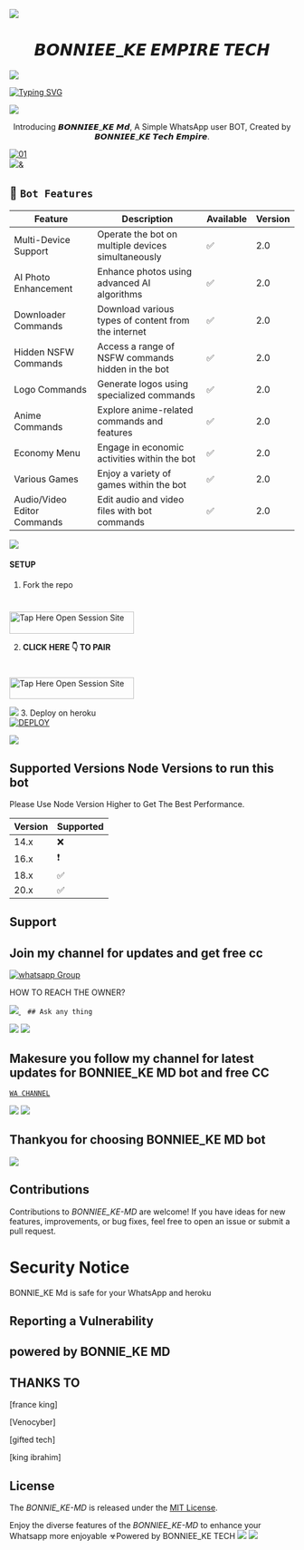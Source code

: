 
<a><img src='https://i.imgur.com/LyHic3i.gif'/></a>
 <h1 align="center"> 𝘽𝙊𝙉𝙉𝙄𝙀𝙀_𝙆𝙀 𝙀𝙈𝙋𝙄𝙍𝙀 𝙏𝙀𝘾𝙃 </h1>


<a><img src='https://i.imgur.com/LyHic3i.gif'/></a>
      
[![Typing SVG](https://readme-typing-svg.herokuapp.com?font=Rockstar-ExtraBold&color=blue&lines=𝗔𝗠+𝘽𝙊𝙉𝙉𝙄𝙀𝙀_𝙆𝙀+𝙏𝙀𝘾𝙃+𝗖𝗥𝗘𝗔𝗧𝗘𝗗+𝗕𝗬+𝙍𝙄𝘾𝙃𝙄𝙀𝙀𝙏𝙀𝘾𝙃)](https://git.io/typing-svg)

<a><img src='https://i.imgur.com/LyHic3i.gif'/></a>
 
<p align="center"> Introducing 𝘽𝙊𝙉𝙉𝙄𝙀𝙀_𝙆𝙀 𝙈𝙙, A Simple WhatsApp user BOT, Created by 𝘽𝙊𝙉𝙉𝙄𝙀𝙀_𝙆𝙀 𝙏𝙚𝙘𝙝 𝙀𝙢𝙥𝙞𝙧𝙚.
</p>

  <a href="https://ibb.co/N6NMDtn"><img src="https://telegra.ph/file/8d7722777d6713e087937.jpg" alt="01" border="0" /></a>                     
<a><img src='https://i.imgur.com/LyHic3i.gif'/>&</a>
 ## 🚀 `Bot Features`
| Feature                          | Description                                             | Available    | Version    |
| ---------------------------------| ------------------------------------------------------- | ------------ | ---------- |
| Multi-Device Support             | Operate the bot on multiple devices simultaneously     | ✅           | 2.0        |
| AI Photo Enhancement             | Enhance photos using advanced AI algorithms            | ✅           | 2.0        |
| Downloader Commands              | Download various types of content from the internet     | ✅           | 2.0        |
| Hidden NSFW Commands             | Access a range of NSFW commands hidden in the bot       | ✅           | 2.0        |
| Logo Commands                    | Generate logos using specialized commands               | ✅           | 2.0        |
| Anime Commands                   | Explore anime-related commands and features              | ✅           | 2.0        |
| Economy Menu                     | Engage in economic activities within the bot            | ✅           | 2.0        |
| Various Games                    | Enjoy a variety of games within the bot                 | ✅           | 2.0        |
| Audio/Video Editor Commands      | Edit audio and video files with bot commands            | ✅           | 2.0        |



<a><img src='https://i.imgur.com/LyHic3i.gif'/></a>


#### SETUP

1. Fork the repo
    <br>
# 
<a href="https://github.com/kismatnayoh/BONNIEE_KE-MD/fork"><img title="Tap Here Open Session Site" src="https://img.shields.io/badge/FORK-REPO -h?color=black&style=for-the-badge&logo=msi" width="220" height="38.45"/></a></p>


2. **CLICK HERE 👇 TO PAIR**

# 
<a href="https://github.com/BONNIEE_KE-MD/SESSION-SITE/tree/main"><img title="Tap Here Open Session Site" src="https://img.shields.io/badge/GET SESSION -h?color=red&style=for-the-badge&logo=msi" width="220" height="38.45"/></a></p>


  <a><img src='https://i.imgur.com/LyHic3i.gif'/></a>
3. Deploy on heroku
    <br>
<a href='https://dashboard.heroku.com/new?template=https://github.com/BONNIEE_KE-MD' target="_blank"><img alt='DEPLOY' src='https://img.shields.io/badge/DEPLOY-100000?style=for-the-badge&logo=scan&logoColor=white&labelColor=black&color=black'/></a>

<a><img src='https://i.imgur.com/LyHic3i.gif'/></a>

   
## Supported Versions Node Versions to run this bot

Please Use Node Version Higher to Get The Best Performance.

| Version | Supported          |
| ------- | ------------------ |
| 14.x   | :x: |
| 16.x   | ❗                |
| 18.x   | :white_check_mark: |
| 20.x   | ✅                |

## Support 
## Join my channel for updates and get free cc
<a href="https://whatsapp.com/channel/0029Vaj4B7YEFeXnAZYZIo0j" target="_blank">
    <img alt="whatsapp Group" src="https://img.shields.io/badge/ Whatsapp Support Channel -25D366?style=for-the-badge&logo=whatsapp&logoColor=white" />
  </a>
</p>


HOW TO REACH THE OWNER? 
 
   
   <a href="https://wa.link/a8gu7w">
    <img src="https://img.shields.io/badge/WhatsApp-25D366?style=for-the-badge&logo=whatsapp&logoColor=white" />
  </a>&nbsp;&nbsp;
   <a

    ## Ask any thing
<a><img src='https://i.imgur.com/LyHic3i.gif'/></a>
<a><img src='https://i.imgur.com/LyHic3i.gif'/></a>



## Makesure you follow my channel for latest updates for BONNIEE_KE MD bot and free CC
 [`WA CHANNEL`](https://whatsapp.com/channel/0029Vaj4B7YEFeXnAZYZIo0j)



<a><img src='https://i.imgur.com/LyHic3i.gif'/></a>
<a><img src='https://i.imgur.com/LyHic3i.gif'/></a>
   
   
## Thankyou for choosing BONNIEE_KE MD bot 


<a><img src='https://i.imgur.com/LyHic3i.gif'/></a>

## Contributions


Contributions to *BONNIEE_KE-MD* are welcome! If you have ideas for new features, improvements, or bug fixes, feel free to open an issue or submit a pull request.

# Security Notice
BONNIE_KE Md is safe for your WhatsApp and heroku

## Reporting a Vulnerability


## powered by BONNIE_KE MD


## THANKS TO
[france king]

[Venocyber]

[gifted tech]

[king ibrahim]

## License


The *BONNIE_KE-MD* is released under the [MIT License](https://opensource.org/licenses/MIT).

Enjoy the diverse features of the *BONNIEE_KE-MD*  to enhance your Whatsapp more enjoyable
☣Powered by BONNIEE_KE TECH
<a><img src='https://i.imgur.com/LyHic3i.gif'/></a>
<a><img src='https://i.imgur.com/LyHic3i.gif'/></a>
